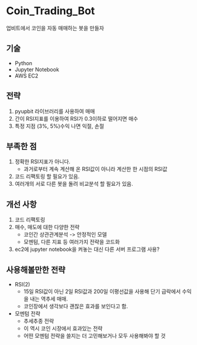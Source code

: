 # Coin_Trading_Bot
업비트에서 코인을 자동 매매하는 봇을 만들자  

## 기술
- Python  
- Jupyter Notebook  
- AWS EC2  

## 전략
1. pyupbit 라이브러리를 사용하여 매매  
2. 간이 RSI지표를 이용하여 RSI가 0.3이하로 떨어지면 매수  
3. 특정 지점 (3%, 5%)수익 나면 익절, 손절  

## 부족한 점
1. 정확한 RSI지표가 아니다.  
    - 과거로부터 계속 계산해 온 RSI값이 아니라 계산한 한 시점의 RSI값  
2. 코드 리팩토링 할 필요가 있음.  
3. 여러개의 서로 다른 봇을 돌려 비교분석 할 필요가 있음.  
 
## 개선 사항  
1. 코드 리팩토링  
2. 매수, 매도에 대한 다양한 전략  
    - 코인간 상관관계분석 -> 안정적인 모델  
    - 모멘텀, 다른 지표 등 여러가지 전략을 코드화  
3. ec2에 jupyter notebook을 켜놓는 대신 다른 서버 프로그램 사용?  

## 사용해볼만한 전략
- RSI(2) 
    - 15일 RSI값이 아닌 2일 RSI값과 200일 이평선값을 사용해 단기 급락에서 수익을 내는 역추세 매매.  
    - 코인장에서 생각보다 괜찮은 효과를 보인다고 함.  
- 모멘텀 전략
    - 추세추종 전략
    - 이 역시 코인 시장에서 효과있는 전략
    - 어떤 모멘텀 전략을 쓸지는 더 고민해보거나 모두 사용해봐야 할 것